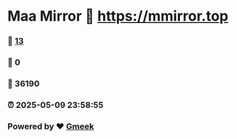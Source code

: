 # Maa Mirror :link: https://mmirror.top 
### :page_facing_up: [13](https://mmirror.top/tag.html) 
### :speech_balloon: 0 
### :hibiscus: 36190 
### :alarm_clock: 2025-05-09 23:58:55 
### Powered by :heart: [Gmeek](https://github.com/Meekdai/Gmeek)
